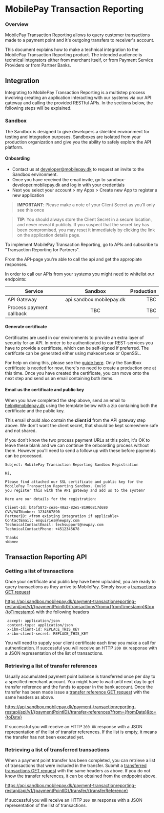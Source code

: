 # MobilePay Transaction Reporting

### Overview
MobilePay Transaction Reporting allows to query customer transactions made to a payment point and it's outgoing transfers to receiver's account. 

This document explains how to make a technical integration to the MobilePay Transaction Reporting product. The intended audience is technical integrators either from merchant itself, or from Payment Service Providers or from Partner Banks.

## Integration
Integrating to MobilePay Transaction Reporting is a multistep process involving creating an application interacting with our systems via our API gateway and calling the provided RESTful APIs. In the sections below, the following steps will be explained.

### Sandbox
The Sandbox is designed to give developers a shielded environment for testing and integration purposes. Sandboxes are isolated from your production organization and give you the ability to safely explore the API platform. 

#### Onboarding

- Contact us at developer@mobilepay.dk to request an invite to the Sandbox environment. 
- Once you have received the email invite, go to sandbox-developer.mobilepay.dk and log in with your credentials
- Next you select your account > my Apps > Create new App to register a new application

> **IMPORTANT**: Please make a note of your Client Secret as you'll only see this once

> **TIP**: You should always store the Client Secret in a secure location, and never reveal it publicly. If you suspect that the secret key has been compromised, you may reset it immediately by clicking the link on the application details page.

To implement MobilePay Transaction Reporting, go to APIs and subscribe to "Transaction Reporting for Partners".

From the API-page you're able to call the api and get the appropiate responses.

In order to call our APIs from your systems you might need to whitelist our endpoints:

| Service        | Sandbox           | Production  |
| ------------- |:-------------:| -----:|
| API Gateway | api.sandbox.mobilepay.dk | TBC |
| Process payment callback |  TBC | TBC |

#### Generate certificate
Certificates are used in our environments to provide an extra layer of security for an API. In order to be authenticated to our REST-services you have to provide a certificate, which can be self-signed if preferred. The certifcate can be generated either using makecert.exe or OpenSSL.  

For help on doing this, please see the [guide here](ClientCertificate.MD). Only the Sandbox certificate is needed for now, there's no need to create a production one at this time. Once you have created the certificate, you can move onto the next step and send us an email containing both items.

#### Email us the certificate and public key
When you have completed the step above, send an email to help@mobilepay.dk using the template below with a zip containing both the certificate and the public key. 

This email should also contain the **client id** from the API gateway step above. We don't want the client secret, that should be kept somewhere safe and not shared. 

If you don't know the two process payment URLs at this point, it's OK to leave these blank and we can continue the onboarding process without them. However you'll need to send a follow up with these before payments can be processed. 

    Subject: MobilePay Transaction Reporting Sandbox Registration
    
    Hi,

    Please find attached our SSL certificate and public key for the MobilePay Transaction Reporting Sandbox. Could 
    you register this with the API gateway and add us to the system?
   
    Here are our details for the registration: 
    
    Client-Id: b45f5873-cea6-40a2-82e5-81906817d680
    CVR/VATNumber: 1234567890
    PartnerID: <from existing integration if applicable>
    ContactEmail: enquiries@newpay.com
    TechnicalContactEmail: techsupport@newpay.com
    TechnicalContactPhone: +4512345678
        
    Thanks
    <Name>


## Transaction Reporting API 

### Getting a list of transactions
Once your certificate and public key have been uploaded, you are ready to query transactions as they arrive to MobilePay. Simply issue a [transactions GET request](docs/api/resources/transactions.md) 

https://api.sandbox.mobilepay.dk/payment-transactionreporting-restapi/api/v1/{paymentPointId}/transactions?from={fromTimestamp}&to={toTimestamp} with the following headers

     accept: application/json
     content-type: application/json
     x-ibm-client-id: REPLACE_THIS_KEY
     x-ibm-client-secret: REPLACE_THIS_KEY
   
You will need to supply your client certificate each time you make a call for authentication. If successful you will receive an HTTP `200 OK` response with a JSON representation of the list of transactions.

### Retrieving a list of transfer references

Usually accumulated payment point balance is transferred once per day to a specified merchant account. You might have to wait until next day to get transfer reference and the funds to appear in the bank account. Once the transfer has been made issue a [transfer reference GET request](docs/api/resources/transfer-references.md) with the same headers as above.

https://api.sandbox.mobilepay.dk/payment-transactionreporting-restapi/api/v1/{paymentPointID}/transfer-references?from={fromDate}&to={toDate}

If successful you will receive an HTTP `200 OK` response with a JSON representation of the list of transfer references. If the list is empty, it means the transfer has not been executed yet.

### Retrieving a list of transferred transactions

When a payment point transfer has been completed, you can retrieve a list of transactions that were included in the transfer. Submit a [transferred transactions GET request](docs/api/resources/transferred-transactions.md) with the same headers as above. If you do not know the transfer references, it can be obtained from the endppoint above.

https://api.sandbox.mobilepay.dk/payment-transactionreporting-restapi/api/v1/{paymentPointID}/transfer/{transferReference}

If successful you will receive an HTTP `200 OK` response with a JSON representation of the list of transactions.
